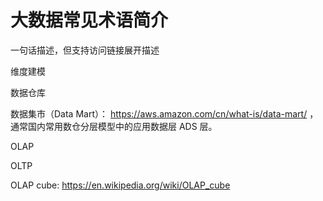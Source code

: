# 大数据常见术语简介

一句话描述，但支持访问链接展开描述

维度建模

数据仓库

数据集市（Data Mart）： https://aws.amazon.com/cn/what-is/data-mart/ ，通常国内常用数仓分层模型中的应用数据层 ADS 层。

OLAP

OLTP

OLAP cube: https://en.wikipedia.org/wiki/OLAP_cube